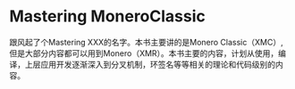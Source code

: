 # Mastering MoneroClassic

跟风起了个Mastering XXX的名字。本书主要讲的是Monero Classic（XMC）, 但是大部分内容都可以用到Monero（XMR）。本书主要的内容，计划从使用，编译，上层应用开发逐渐深入到分叉机制，环签名等等相关的理论和代码级别的内容。


